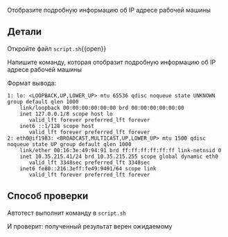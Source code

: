 Отобразите подробную информацию об IP адресе рабочей машины

## Детали

Откройте файл `script.sh`{{open}}

Напишите команду, которая отобразит подробную информацию об IP адресе рабочей машины

Формат вывода:

```text
1: lo: <LOOPBACK,UP,LOWER_UP> mtu 65536 qdisc noqueue state UNKNOWN group default qlen 1000
    link/loopback 00:00:00:00:00:00 brd 00:00:00:00:00:00
    inet 127.0.0.1/8 scope host lo
       valid_lft forever preferred_lft forever
    inet6 ::1/128 scope host 
       valid_lft forever preferred_lft forever
2: eth0@if1983: <BROADCAST,MULTICAST,UP,LOWER_UP> mtu 1500 qdisc noqueue state UP group default qlen 1000
    link/ether 00:16:3e:49:94:91 brd ff:ff:ff:ff:ff:ff link-netnsid 0
    inet 10.35.215.41/24 brd 10.35.215.255 scope global dynamic eth0
       valid_lft 3348sec preferred_lft 3348sec
    inet6 fe80::216:3eff:fe49:9491/64 scope link 
       valid_lft forever preferred_lft forever
```

## Способ проверки

Автотест выполнит команду в `script.sh`

И проверит: полученный результат верен ожидаемому